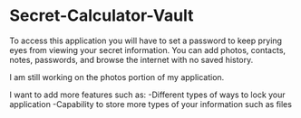 # Secret-Calculator-Vault

To access this application you will have to set a password to keep prying eyes from viewing your secret information. 
You can add photos, contacts, notes, passwords, and browse the internet with no saved history.

I am still working on the photos portion of my application.

I want to add more features such as:
-Different types of ways to lock your application
-Capability to store more types of your information such as files
